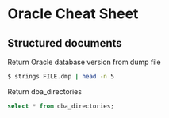# Oracle Cheat Sheet

## Structured documents

 Return Oracle database version from dump file  

```sh
$ strings FILE.dmp | head -n 5

```

 Return dba_directories 

```sql
select * from dba_directories;

```

